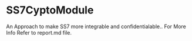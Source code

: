 # SS7CyptoModule 
An Approach to make SS7 more integrable and confidentialable..
For More Info Refer to report.md file.
